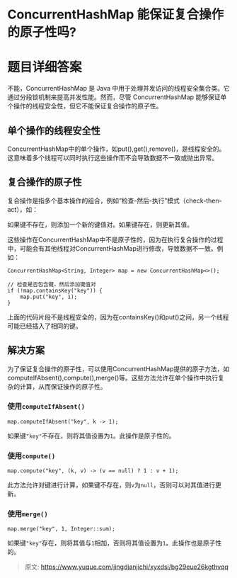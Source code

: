 # ConcurrentHashMap 能保证复合操作的原子性吗?

# 题目详细答案
不能，ConcurrentHashMap 是 Java 中用于处理并发访问的线程安全集合类。它通过分段锁机制来提高并发性能。然而，尽管 ConcurrentHashMap 能够保证单个操作的线程安全性，但它不能保证复合操作的原子性。

## 单个操作的线程安全性
ConcurrentHashMap中的单个操作，如put(),get(),remove()，是线程安全的。这意味着多个线程可以同时执行这些操作而不会导致数据不一致或抛出异常。

## 复合操作的原子性
复合操作是指多个基本操作的组合，例如“检查-然后-执行”模式（check-then-act），如：

如果键不存在，则添加一个新的键值对。如果键存在，则更新其值。

这些操作在ConcurrentHashMap中不是原子性的，因为在执行复合操作的过程中，可能会有其他线程对ConcurrentHashMap进行修改，导致数据不一致。例如：

```plain
ConcurrentHashMap<String, Integer> map = new ConcurrentHashMap<>();

// 检查是否包含键，然后添加键值对
if (!map.containsKey("key")) {
    map.put("key", 1);
}
```

上面的代码片段不是线程安全的，因为在containsKey()和put()之间，另一个线程可能已经插入了相同的键。

## 解决方案
为了保证复合操作的原子性，可以使用ConcurrentHashMap提供的原子方法，如computeIfAbsent(),compute(),merge()等。这些方法允许在单个操作中执行复杂的计算，从而保证操作的原子性。

### 使用`computeIfAbsent()`
```plain
map.computeIfAbsent("key", k -> 1);
```

如果键`"key"`不存在，则将其值设置为`1`。此操作是原子性的。

### 使用`compute()`
```plain
map.compute("key", (k, v) -> (v == null) ? 1 : v + 1);
```

此方法允许对键进行计算，如果键不存在，则`v`为`null`，否则可以对其值进行更新。

### 使用`merge()`
```plain
map.merge("key", 1, Integer::sum);
```

如果键`"key"`存在，则将其值与`1`相加，否则将其值设置为`1`。此操作也是原子性的。



> 原文: <https://www.yuque.com/jingdianjichi/xyxdsi/bg29eue26kgthvqq>